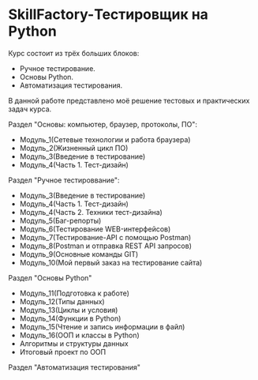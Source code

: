 # SkillFactory-Тестировщик на Python

Курс состоит из трёх больших блоков:

- Ручное тестирование.
- Основы Python.
- Автоматизация тестирования.

В данной работе представлено моё решение тестовых и практических задач курса.


Раздел "Основы: компьютер, браузер, протоколы, ПО":

- Модуль_1(Сетевые технологии и работа браузера)
- Модуль_2(Жизненный цикл ПО)
- Модуль_3(Введение в тестирование)
- Модуль_4(Часть 1. Тест-дизайн)

Раздел "Ручное тестироввание":

- Модуль_3(Введение в тестирование)
- Модуль_4(Часть 1. Тест-дизайн)
- Модуль_4(Часть 2. Техники тест-дизайна)
- Модуль_5(Баг-репорты)
- Модуль_6(Тестирование WEB-интерфейсов)
- Модуль_7(Тестирование-API с помощью Postman)
- Модуль_8(Postman и отправка REST API запросов)
- Модуль_9(Основные команды GIT)
- Модуль_10(Мой первый заказ на тестирование сайта)

Раздел "Основы Python"
- Модуль_11(Подготовка к работе)
- Модуль_12(Типы данных)
- Модуль_13(Циклы и условия)
- Модуль_14(Функции в Python)
- Модуль_15(Чтение и запись информации в файл)
- Модуль_16(ООП и классы в Python)
- Алгоритмы и структуры данных
- Итоговый проект по ООП

Раздел "Автоматизация тестирования"